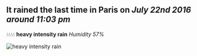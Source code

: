 ## It rained the last time in Paris on *July 22nd 2016 around 11:03 pm*
💧💧💧💧  **heavy intensity rain** *Humidity 57%*

![heavy intensity rain](http://openweathermap.org/img/w/10n.png)
